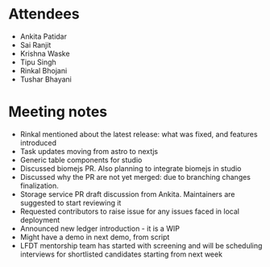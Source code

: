 # Attendees
- Ankita Patidar
- Sai Ranjit
- Krishna Waske
- Tipu Singh
- Rinkal Bhojani
- Tushar Bhayani

# Meeting notes
- Rinkal mentioned about the latest release: what was fixed, and features introduced
- Task updates moving from astro to nextjs 
- Generic table components for studio
- Discussed biomejs PR. Also planning to integrate biomejs in studio
- Discussed why the PR are not yet merged: due to branching changes finalization. 
- Storage service PR draft discussion from Ankita. Maintainers are suggested to start reviewing it
- Requested contributors to raise issue for any issues faced in local deployment
- Announced new ledger introduction - it is a WIP
- Might have a demo in next demo, from script
- LFDT mentorship team has started with screening and will be scheduling interviews for shortlisted candidates starting from next week